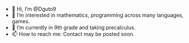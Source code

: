 - 👋 Hi, I’m @Dguto9
- 👀 I’m interested in mathematics, programming across many languages, games.
- 🌱 I’m currently in 9th grade and taking precalculus.
- 📫 How to reach me: Contact may be posted soon.

<!---
Dguto9/Dguto9 is a ✨ special ✨ repository because its `README.md` (this file) appears on your GitHub profile.
You can click the Preview link to take a look at your changes.
--->

